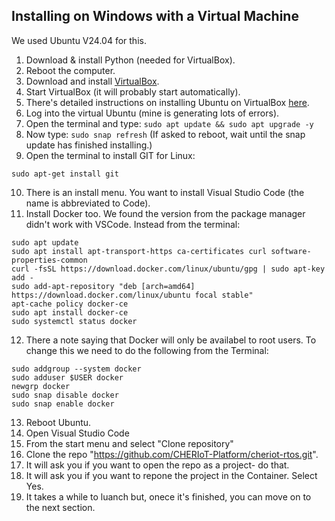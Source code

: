 ## Installing on Windows with a Virtual Machine
We used Ubuntu V24.04 for this.
1. Download & install Python (needed for VirtualBox).
2. Reboot the computer.
3. Download and install [VirtualBox](https://www.virtualbox.org/wiki/Downloads).
4. Start VirtualBox (it will probably start automatically).
5. There's detailed instructions on installing Ubuntu on VirtualBox [here](https://ubuntu.com/tutorials/how-to-run-ubuntu-desktop-on-a-virtual-machine-using-virtualbox#1-overview).
6. Log into the virtual Ubuntu (mine is generating lots of errors).
7. Open the terminal and type: `sudo apt update && sudo apt upgrade -y`
8. Now type: `sudo snap refresh` (If asked to reboot, wait until the snap update has finished installing.)
9. Open the terminal to install GIT for Linux:
```
sudo apt-get install git
```
10. There is an install menu. You want to install Visual Studio Code (the name is abbreviated to Code).
11. Install Docker too. We found the version from the package manager didn't work with VSCode. Instead from the terminal:
```
sudo apt update
sudo apt install apt-transport-https ca-certificates curl software-properties-common
curl -fsSL https://download.docker.com/linux/ubuntu/gpg | sudo apt-key add -
sudo add-apt-repository "deb [arch=amd64] https://download.docker.com/linux/ubuntu focal stable"
apt-cache policy docker-ce
sudo apt install docker-ce
sudo systemctl status docker
```
12. There a note saying that Docker will only be availabel to root users. To change this we need to do the following from the Terminal:
```
sudo addgroup --system docker
sudo adduser $USER docker
newgrp docker
sudo snap disable docker
sudo snap enable docker
```
13. Reboot Ubuntu.
14. Open Visual Studio Code
15. From the start menu and select "Clone repository"
16. Clone the repo "https://github.com/CHERIoT-Platform/cheriot-rtos.git".
17. It will ask you if you want to open the repo as a project- do that.
18. It will ask you if you want to repone the project in the Container. Select Yes.
19. It takes a while to luanch but, onece it's finished, you can move on to the next section.
